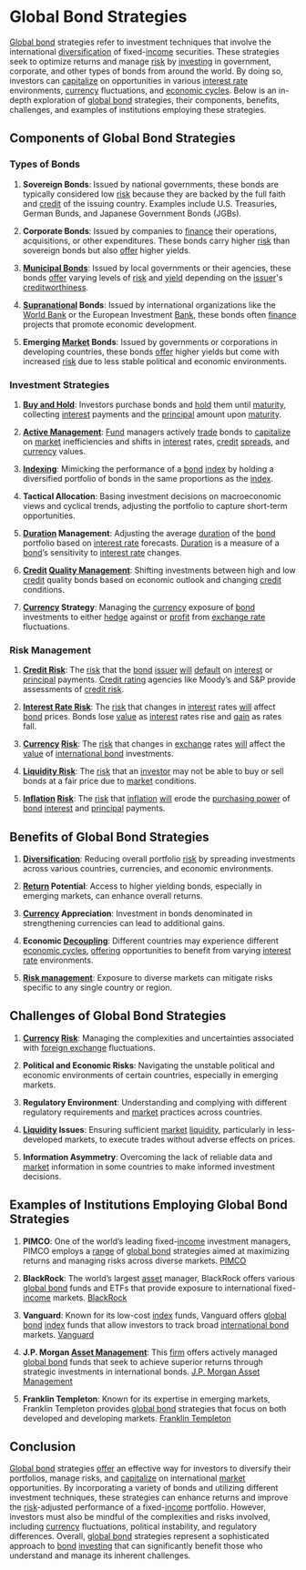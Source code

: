 # Global Bond Strategies

[Global bond](../g/global_bond.md) strategies refer to investment techniques that involve the international [diversification](../d/diversification.md) of fixed-[income](../i/income.md) securities. These strategies seek to optimize returns and manage [risk](../r/risk.md) by [investing](../i/investing.md) in government, corporate, and other types of bonds from around the world. By doing so, investors can [capitalize](../c/capitalize.md) on opportunities in various [interest rate](../i/interest_rate.md) environments, [currency](../c/currency.md) fluctuations, and [economic cycles](../e/economic_cycles.md). Below is an in-depth exploration of [global bond](../g/global_bond.md) strategies, their components, benefits, challenges, and examples of institutions employing these strategies.

## Components of Global Bond Strategies

### Types of Bonds

1. **Sovereign Bonds**: Issued by national governments, these bonds are typically considered low [risk](../r/risk.md) because they are backed by the full faith and [credit](../c/credit.md) of the issuing country. Examples include U.S. Treasuries, German Bunds, and Japanese Government Bonds (JGBs).

2. **Corporate Bonds**: Issued by companies to [finance](../f/finance.md) their operations, acquisitions, or other expenditures. These bonds carry higher [risk](../r/risk.md) than sovereign bonds but also [offer](../o/offer.md) higher yields.

3. **[Municipal Bonds](../m/municipal_bonds.md)**: Issued by local governments or their agencies, these bonds [offer](../o/offer.md) varying levels of [risk](../r/risk.md) and [yield](../y/yield.md) depending on the [issuer](../i/issuer.md)'s [creditworthiness](../c/creditworthiness.md).

4. **[Supranational](../s/supranational.md) Bonds**: Issued by international organizations like the [World Bank](../w/world_bank.md) or the European Investment [Bank](../b/bank.md), these bonds often [finance](../f/finance.md) projects that promote economic development.

5. **Emerging [Market](../m/market.md) Bonds**: Issued by governments or corporations in developing countries, these bonds [offer](../o/offer.md) higher yields but come with increased [risk](../r/risk.md) due to less stable political and economic environments.

### Investment Strategies

1. **[Buy and Hold](../b/buy_and_hold.md)**: Investors purchase bonds and [hold](../h/hold.md) them until [maturity](../m/maturity.md), collecting [interest](../i/interest.md) payments and the [principal](../p/principal.md) amount upon [maturity](../m/maturity.md).

2. **[Active Management](../a/active_management.md)**: [Fund](../f/fund.md) managers actively [trade](../t/trade.md) bonds to [capitalize](../c/capitalize.md) on [market](../m/market.md) inefficiencies and shifts in [interest](../i/interest.md) rates, [credit](../c/credit.md) [spreads](../s/spreads.md), and [currency](../c/currency.md) values.

3. **[Indexing](../i/indexing.md)**: Mimicking the performance of a [bond](../b/bond.md) [index](../i/index_instrument.md) by holding a diversified portfolio of bonds in the same proportions as the [index](../i/index_instrument.md).

4. **Tactical Allocation**: Basing investment decisions on macroeconomic views and cyclical trends, adjusting the portfolio to capture short-term opportunities.

5. **[Duration](../d/duration.md) Management**: Adjusting the average [duration](../d/duration.md) of the [bond](../b/bond.md) portfolio based on [interest rate](../i/interest_rate.md) forecasts. [Duration](../d/duration.md) is a measure of a [bond](../b/bond.md)’s sensitivity to [interest rate](../i/interest_rate.md) changes.

6. **[Credit](../c/credit.md) [Quality Management](../q/quality_management.md)**: Shifting investments between high and low [credit](../c/credit.md) quality bonds based on economic outlook and changing [credit](../c/credit.md) conditions.

7. **[Currency](../c/currency.md) Strategy**: Managing the [currency](../c/currency.md) exposure of [bond](../b/bond.md) investments to either [hedge](../h/hedge.md) against or [profit](../p/profit.md) from [exchange rate](../e/exchange_rate.md) fluctuations.

### Risk Management

1. **[Credit Risk](../c/credit_risk.md)**: The [risk](../r/risk.md) that the [bond](../b/bond.md) [issuer](../i/issuer.md) [will](../w/will.md) [default](../d/default.md) on [interest](../i/interest.md) or [principal](../p/principal.md) payments. [Credit rating](../c/credit_rating.md) agencies like Moody’s and S&P provide assessments of [credit risk](../c/credit_risk.md).

2. **[Interest Rate Risk](../i/interest_rate_risk.md)**: The [risk](../r/risk.md) that changes in [interest](../i/interest.md) rates [will](../w/will.md) affect [bond](../b/bond.md) prices. Bonds lose [value](../v/value.md) as [interest](../i/interest.md) rates rise and [gain](../g/gain.md) as rates fall.

3. **[Currency](../c/currency.md) [Risk](../r/risk.md)**: The [risk](../r/risk.md) that changes in [exchange](../e/exchange.md) rates [will](../w/will.md) affect the [value](../v/value.md) of [international bond](../i/international_bond.md) investments.

4. **[Liquidity Risk](../l/liquidity_risk.md)**: The [risk](../r/risk.md) that an [investor](../i/investor.md) may not be able to buy or sell bonds at a fair price due to [market](../m/market.md) conditions.

5. **[Inflation](../i/inflation.md) [Risk](../r/risk.md)**: The [risk](../r/risk.md) that [inflation](../i/inflation.md) [will](../w/will.md) erode the [purchasing power](../p/purchasing_power.md) of [bond](../b/bond.md) [interest](../i/interest.md) and [principal](../p/principal.md) payments.

## Benefits of Global Bond Strategies

1. **[Diversification](../d/diversification.md)**: Reducing overall portfolio [risk](../r/risk.md) by spreading investments across various countries, currencies, and economic environments.

2. **[Return](../r/return.md) Potential**: Access to higher yielding bonds, especially in emerging markets, can enhance overall returns.

3. **[Currency](../c/currency.md) Appreciation**: Investment in bonds denominated in strengthening currencies can lead to additional gains.

4. **Economic [Decoupling](../d/decoupling.md)**: Different countries may experience different [economic cycles](../e/economic_cycles.md), [offering](../o/offering.md) opportunities to benefit from varying [interest rate](../i/interest_rate.md) environments.

5. **[Risk management](../r/risk_management.md)**: Exposure to diverse markets can mitigate risks specific to any single country or region.

## Challenges of Global Bond Strategies

1. **[Currency](../c/currency.md) [Risk](../r/risk.md)**: Managing the complexities and uncertainties associated with [foreign exchange](../f/foreign_exchange.md) fluctuations.

2. **Political and Economic Risks**: Navigating the unstable political and economic environments of certain countries, especially in emerging markets.

3. **Regulatory Environment**: Understanding and complying with different regulatory requirements and [market](../m/market.md) practices across countries.

4. **[Liquidity](../l/liquidity.md) Issues**: Ensuring sufficient [market](../m/market.md) [liquidity](../l/liquidity.md), particularly in less-developed markets, to execute trades without adverse effects on prices.

5. **Information Asymmetry**: Overcoming the lack of reliable data and [market](../m/market.md) information in some countries to make informed investment decisions.

## Examples of Institutions Employing Global Bond Strategies

1. **PIMCO**: One of the world’s leading fixed-[income](../i/income.md) investment managers, PIMCO employs a [range](../r/range.md) of [global bond](../g/global_bond.md) strategies aimed at maximizing returns and managing risks across diverse markets. [PIMCO](https://www.pimco.com/)

2. **BlackRock**: The world’s largest [asset](../a/asset.md) manager, BlackRock offers various [global bond](../g/global_bond.md) funds and ETFs that provide exposure to international fixed-[income](../i/income.md) markets. [BlackRock](https://www.blackrock.com/)

3. **Vanguard**: Known for its low-cost [index](../i/index_instrument.md) funds, Vanguard offers [global bond](../g/global_bond.md) [index](../i/index_instrument.md) funds that allow investors to track broad [international bond](../i/international_bond.md) markets. [Vanguard](https://www.vanguard.com/)

4. **J.P. Morgan [Asset Management](../a/asset_management.md)**: This [firm](../f/firm.md) offers actively managed [global bond](../g/global_bond.md) funds that seek to achieve superior returns through strategic investments in international bonds. [J.P. Morgan Asset Management](https://am.jpmorgan.com/)

5. **Franklin Templeton**: Known for its expertise in emerging markets, Franklin Templeton provides [global bond](../g/global_bond.md) strategies that focus on both developed and developing markets. [Franklin Templeton](https://www.franklintempleton.com/)

## Conclusion

[Global bond](../g/global_bond.md) strategies [offer](../o/offer.md) an effective way for investors to diversify their portfolios, manage risks, and [capitalize](../c/capitalize.md) on international [market](../m/market.md) opportunities. By incorporating a variety of bonds and utilizing different investment techniques, these strategies can enhance returns and improve the [risk](../r/risk.md)-adjusted performance of a fixed-[income](../i/income.md) portfolio. However, investors must also be mindful of the complexities and risks involved, including [currency](../c/currency.md) fluctuations, political instability, and regulatory differences. Overall, [global bond](../g/global_bond.md) strategies represent a sophisticated approach to [bond](../b/bond.md) [investing](../i/investing.md) that can significantly benefit those who understand and manage its inherent challenges.
